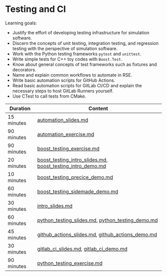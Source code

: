 # Testing and CI

Learning goals:

- Justify the effort of developing testing infrastructure for simulation software.
- Discern the concepts of unit testing, integration testing, and regression testing with the perspective of simulation software.
- Work with the Python testing frameworks `pytest` and `unittest`.
- Write simple tests for C++ toy codes with `Boost.Test`.
- Know about general concepts of test frameworks such as fixtures and decorators.
- Name and explain common workflows to automate in RSE.
- Write basic automation scripts for GitHub Actions.
- Read basic automation scripts for GitLab CI/CD and explain the necessary steps to host GitLab Runners yourself.
- Use CTest to call tests from CMake.

| Duration | Content |
| --- | --- |
| 15 minutes | [automation_slides.md](https://github.com/Simulation-Software-Engineering/Lecture-Material/blob/main/05_testing_and_ci/automation_slides.md) |
| 90 minutes | [automation_exercise.md](https://github.com/Simulation-Software-Engineering/Lecture-Material/blob/main/05_testing_and_ci/automation_exercise.md) |
| 90 minutes | [boost_testing_exercise.md](https://github.com/Simulation-Software-Engineering/Lecture-Material/blob/main/05_testing_and_ci/boost_testing_exercise.md) |
| 20 minutes | [boost_testing_intro_slides.md](https://github.com/Simulation-Software-Engineering/Lecture-Material/blob/main/05_testing_and_ci/boost_testing_intro_slides.md), [boost_testing_intro_demo.md](https://github.com/Simulation-Software-Engineering/Lecture-Material/blob/main/05_testing_and_ci/boost_testing_intro_demo.md) |
| 10 minutes | [boost_testing_precice_demo.md](https://github.com/Simulation-Software-Engineering/Lecture-Material/blob/main/05_testing_and_ci/boost_testing_precice_demo.md) |
| 60 minutes | [boost_testing_sidemade_demo.md](https://github.com/Simulation-Software-Engineering/Lecture-Material/blob/main/05_testing_and_ci/boost_testing_sidemade_demo.md) |
| 30 minutes | [intro_slides.md](https://github.com/Simulation-Software-Engineering/Lecture-Material/blob/main/05_testing_and_ci/intro_slides.md) |
| 60 minutes | [python_testing_slides.md](https://github.com/Simulation-Software-Engineering/Lecture-Material/blob/main/05_testing_and_ci/python_testing_slides.md), [python_testing_demo.md](https://github.com/Simulation-Software-Engineering/Lecture-Material/blob/main/05_testing_and_ci/python_testing_demo.md) |
| 45 minutes | [github_actions_slides.md](https://github.com/Simulation-Software-Engineering/Lecture-Material/blob/main/05_testing_and_ci/github_actions_slides.md), [github_actions_demo.md](https://github.com/Simulation-Software-Engineering/Lecture-Material/blob/main/05_testing_and_ci/github_actions_demo.md) |
| 30 minutes | [gitlab_ci_slides.md](https://github.com/Simulation-Software-Engineering/Lecture-Material/blob/main/05_testing_and_ci/gitlab_ci_slides.md), [gitlab_ci_demo.md](https://github.com/Simulation-Software-Engineering/Lecture-Material/blob/main/05_testing_and_ci/gitlab_ci_demo.md) |
| 90 minutes | [python_testing_exercise.md](https://github.com/Simulation-Software-Engineering/Lecture-Material/blob/main/05_testing_and_ci/python_testing_exercise.md) |
